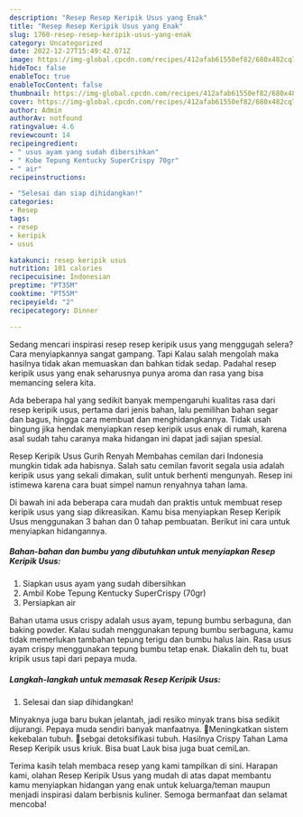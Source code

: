 ```yaml
---
description: "Resep Resep Keripik Usus yang Enak"
title: "Resep Resep Keripik Usus yang Enak"
slug: 1760-resep-resep-keripik-usus-yang-enak
category: Uncategorized
date: 2022-12-27T15:49:42.071Z
image: https://img-global.cpcdn.com/recipes/412afab61550ef82/680x482cq70/resep-keripik-usus-foto-resep-utama.jpg
hideToc: false
enableToc: true
enableTocContent: false
thumbnail: https://img-global.cpcdn.com/recipes/412afab61550ef82/680x482cq70/resep-keripik-usus-foto-resep-utama.jpg
cover: https://img-global.cpcdn.com/recipes/412afab61550ef82/680x482cq70/resep-keripik-usus-foto-resep-utama.jpg
author: Admin
authorAv: notfound
ratingvalue: 4.6
reviewcount: 14
recipeingredient:
- " usus ayam yang sudah dibersihkan"
- " Kobe Tepung Kentucky SuperCrispy 70gr"
- " air"
recipeinstructions:

- "Selesai dan siap dihidangkan!"
categories:
- Resep
tags:
- resep
- keripik
- usus

katakunci: resep keripik usus 
nutrition: 101 calories
recipecuisine: Indonesian
preptime: "PT35M"
cooktime: "PT55M"
recipeyield: "2"
recipecategory: Dinner

---
```



Sedang mencari inspirasi resep resep keripik usus yang menggugah selera? Cara menyiapkannya sangat gampang. Tapi Kalau salah mengolah maka hasilnya tidak akan memuaskan dan bahkan tidak sedap. Padahal resep keripik usus yang enak seharusnya punya aroma dan rasa yang bisa memancing selera kita.


Ada beberapa hal yang sedikit banyak mempengaruhi kualitas rasa dari resep keripik usus, pertama dari jenis bahan, lalu pemilihan bahan segar dan bagus, hingga cara membuat dan menghidangkannya. Tidak usah bingung jika hendak menyiapkan resep keripik usus enak di rumah, karena asal sudah tahu caranya maka hidangan ini dapat jadi sajian spesial.

Resep Keripik Usus Gurih Renyah Membahas cemilan dari Indonesia mungkin tidak ada habisnya. Salah satu cemilan favorit segala usia adalah keripik usus yang sekali dimakan, sulit untuk berhenti mengunyah. Resep ini istimewa karena cara buat simpel namun renyahnya tahan lama.


Di bawah ini ada beberapa cara mudah dan praktis untuk membuat resep keripik usus yang siap dikreasikan. Kamu bisa menyiapkan Resep Keripik Usus menggunakan 3 bahan dan 0 tahap pembuatan. Berikut ini cara untuk menyiapkan hidangannya.

<!--inarticleads1-->

##### Bahan-bahan dan bumbu yang dibutuhkan untuk menyiapkan Resep Keripik Usus:

1. Siapkan  usus ayam yang sudah dibersihkan
1. Ambil  Kobe Tepung Kentucky SuperCrispy (70gr)
1. Persiapkan  air


Bahan utama usus crispy adalah usus ayam, tepung bumbu serbaguna, dan baking powder. Kalau sudah menggunakan tepung bumbu serbaguna, kamu tidak memerlukan tambahan tepung terigu dan bumbu halus lain. Rasa usus ayam crispy menggunakan tepung bumbu tetap enak. Diakalin deh tu, buat kripik usus tapi dari pepaya muda. 

<!--inarticleads2-->

##### Langkah-langkah untuk memasak Resep Keripik Usus:


1. Selesai dan siap dihidangkan!

Minyaknya juga baru bukan jelantah, jadi resiko minyak trans bisa sedikit dijurangi. Pepaya muda sendiri banyak manfaatnya. 🌹Meningkatkan sistem kekebalan tubuh. 🌹sebgai detoksifikasi tubuh. Hasilnya Crispy Tahan Lama Resep Keripik usus kriuk. Bisa buat Lauk bisa juga buat cemiLan. 

Terima kasih telah membaca resep yang kami tampilkan di sini. Harapan kami, olahan Resep Keripik Usus yang mudah di atas dapat membantu kamu menyiapkan hidangan yang enak untuk keluarga/teman maupun menjadi inspirasi dalam berbisnis kuliner. Semoga bermanfaat dan selamat mencoba!
